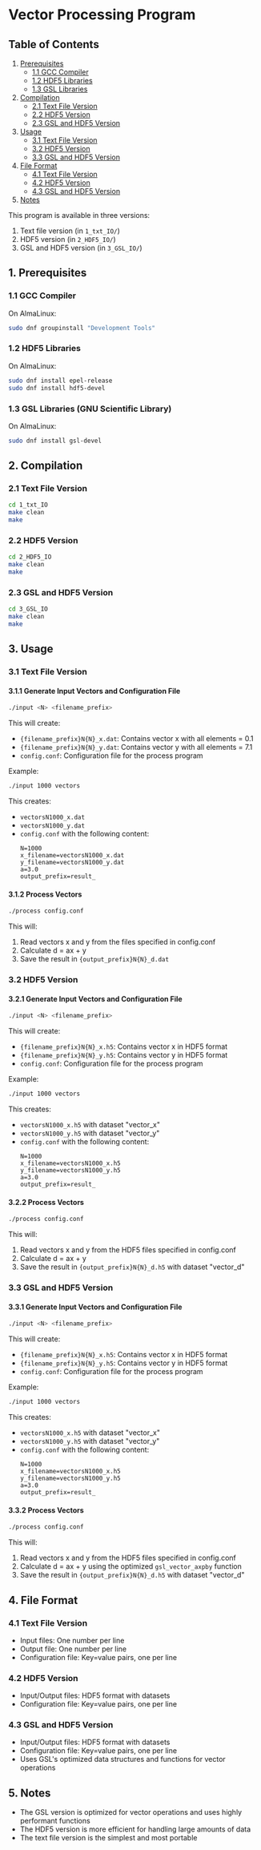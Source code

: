# Vector Processing Program

## Table of Contents
1. [Prerequisites](#1-prerequisites)
   - [1.1 GCC Compiler](#11-gcc-compiler)
   - [1.2 HDF5 Libraries](#12-hdf5-libraries)
   - [1.3 GSL Libraries](#13-gsl-libraries)
2. [Compilation](#2-compilation)
   - [2.1 Text File Version](#21-text-file-version)
   - [2.2 HDF5 Version](#22-hdf5-version)
   - [2.3 GSL and HDF5 Version](#23-gsl-and-hdf5-version)
3. [Usage](#3-usage)
   - [3.1 Text File Version](#31-text-file-version)
   - [3.2 HDF5 Version](#32-hdf5-version)
   - [3.3 GSL and HDF5 Version](#33-gsl-and-hdf5-version)
4. [File Format](#4-file-format)
   - [4.1 Text File Version](#41-text-file-version)
   - [4.2 HDF5 Version](#42-hdf5-version)
   - [4.3 GSL and HDF5 Version](#43-gsl-and-hdf5-version)
5. [Notes](#5-notes)

This program is available in three versions:
1. Text file version (in `1_txt_IO/`)
2. HDF5 version (in `2_HDF5_IO/`)
3. GSL and HDF5 version (in `3_GSL_IO/`)

## 1. Prerequisites

### 1.1 GCC Compiler
On AlmaLinux:
```bash
sudo dnf groupinstall "Development Tools"
```

### 1.2 HDF5 Libraries
On AlmaLinux:
```bash
sudo dnf install epel-release
sudo dnf install hdf5-devel
```

### 1.3 GSL Libraries (GNU Scientific Library)
On AlmaLinux:
```bash
sudo dnf install gsl-devel
```

## 2. Compilation

### 2.1 Text File Version
```bash
cd 1_txt_IO
make clean
make
```

### 2.2 HDF5 Version
```bash
cd 2_HDF5_IO
make clean
make
```

### 2.3 GSL and HDF5 Version
```bash
cd 3_GSL_IO
make clean
make
```

## 3. Usage

### 3.1 Text File Version

#### 3.1.1 Generate Input Vectors and Configuration File
```bash
./input <N> <filename_prefix>
```
This will create:
- `{filename_prefix}N{N}_x.dat`: Contains vector x with all elements = 0.1
- `{filename_prefix}N{N}_y.dat`: Contains vector y with all elements = 7.1
- `config.conf`: Configuration file for the process program

Example:
```bash
./input 1000 vectors
```
This creates:
- `vectorsN1000_x.dat`
- `vectorsN1000_y.dat`
- `config.conf` with the following content:
  ```
  N=1000
  x_filename=vectorsN1000_x.dat
  y_filename=vectorsN1000_y.dat
  a=3.0
  output_prefix=result_
  ```

#### 3.1.2 Process Vectors
```bash
./process config.conf
```

This will:
1. Read vectors x and y from the files specified in config.conf
2. Calculate d = ax + y
3. Save the result in `{output_prefix}N{N}_d.dat`

### 3.2 HDF5 Version

#### 3.2.1 Generate Input Vectors and Configuration File
```bash
./input <N> <filename_prefix>
```
This will create:
- `{filename_prefix}N{N}_x.h5`: Contains vector x in HDF5 format
- `{filename_prefix}N{N}_y.h5`: Contains vector y in HDF5 format
- `config.conf`: Configuration file for the process program

Example:
```bash
./input 1000 vectors
```
This creates:
- `vectorsN1000_x.h5` with dataset "vector_x"
- `vectorsN1000_y.h5` with dataset "vector_y"
- `config.conf` with the following content:
  ```
  N=1000
  x_filename=vectorsN1000_x.h5
  y_filename=vectorsN1000_y.h5
  a=3.0
  output_prefix=result_
  ```

#### 3.2.2 Process Vectors
```bash
./process config.conf
```

This will:
1. Read vectors x and y from the HDF5 files specified in config.conf
2. Calculate d = ax + y
3. Save the result in `{output_prefix}N{N}_d.h5` with dataset "vector_d"

### 3.3 GSL and HDF5 Version

#### 3.3.1 Generate Input Vectors and Configuration File
```bash
./input <N> <filename_prefix>
```
This will create:
- `{filename_prefix}N{N}_x.h5`: Contains vector x in HDF5 format
- `{filename_prefix}N{N}_y.h5`: Contains vector y in HDF5 format
- `config.conf`: Configuration file for the process program

Example:
```bash
./input 1000 vectors
```
This creates:
- `vectorsN1000_x.h5` with dataset "vector_x"
- `vectorsN1000_y.h5` with dataset "vector_y"
- `config.conf` with the following content:
  ```
  N=1000
  x_filename=vectorsN1000_x.h5
  y_filename=vectorsN1000_y.h5
  a=3.0
  output_prefix=result_
  ```

#### 3.3.2 Process Vectors
```bash
./process config.conf
```

This will:
1. Read vectors x and y from the HDF5 files specified in config.conf
2. Calculate d = ax + y using the optimized `gsl_vector_axpby` function
3. Save the result in `{output_prefix}N{N}_d.h5` with dataset "vector_d"

## 4. File Format

### 4.1 Text File Version
- Input files: One number per line
- Output file: One number per line
- Configuration file: Key=value pairs, one per line

### 4.2 HDF5 Version
- Input/Output files: HDF5 format with datasets
- Configuration file: Key=value pairs, one per line

### 4.3 GSL and HDF5 Version
- Input/Output files: HDF5 format with datasets
- Configuration file: Key=value pairs, one per line
- Uses GSL's optimized data structures and functions for vector operations

## 5. Notes
- The GSL version is optimized for vector operations and uses highly performant functions
- The HDF5 version is more efficient for handling large amounts of data
- The text file version is the simplest and most portable 
